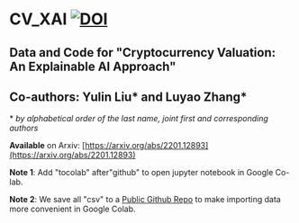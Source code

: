 # CV_XAI   [![DOI](https://zenodo.org/badge/457905381.svg)](https://zenodo.org/badge/latestdoi/457905381)
## Data and Code for "Cryptocurrency Valuation: An Explainable AI Approach"
## Co-authors: Yulin Liu* and Luyao Zhang*

\* *by alphabetical order of the last name, joint first and corresponding authors*


**Available** on Arxiv: [https://arxiv.org/abs/2201.12893](https://arxiv.org/abs/2201.12893)

**Note 1**: Add "tocolab" after"github" to open jupyter notebook in Google Co-lab.

**Note 2**: We save all "csv" to a [Public Github Repo](https://github.com/sunshineluyao/Fintech_AI) to make importing data more convenient in Google Colab.
